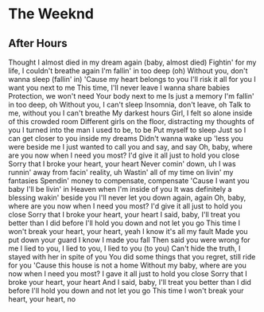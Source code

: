 # The Weeknd
## After Hours
Thought I almost died in my dream again (baby, almost died)
Fightin' for my life, I couldn't breathe again
I'm fallin' in too deep (oh)
Without you, don't wanna sleep (fallin' in)
'Cause my heart belongs to you
I'll risk it all for you
I want you next to me
This time, I'll never leave
I wanna share babies
Protection, we won't need
Your body next to me
Is just a memory
I'm fallin' in too deep, oh
Without you, I can't sleep
Insomnia, don't leave, oh
Talk to me, without you I can't breathe
My darkest hours
Girl, I felt so alone inside of this crowded room
Different girls on the floor, distracting my thoughts of you
I turned into the man I used to be, to be
Put myself to sleep
Just so I can get closer to you inside my dreams
Didn't wanna wake up 'less you were beside me
I just wanted to call you and say, and say
Oh, baby, where are you now when I need you most?
I'd give it all just to hold you close
Sorry that I broke your heart, your heart
Never comin' down, uh
I was runnin' away from facin' reality, uh
Wastin' all of my time on livin' my fantasies
Spendin' money to compensate, compensate
'Cause I want you baby
I'll be livin' in Heaven when I'm inside of you
It was definitely a blessing wakin' beside you
I'll never let you down again, again
Oh, baby, where are you now when I need you most?
I'd give it all just to hold you close
Sorry that I broke your heart, your heart
I said, baby, I'll treat you better than I did before
I'll hold you down and not let you go
This time I won't break your heart, your heart, yeah
I know it's all my fault
Made you put down your guard
I know I made you fall
Then said you were wrong for me
I lied to you, I lied to you, I lied to you (to you)
Can't hide the truth, I stayed with her in spite of you
You did some things that you regret, still ride for you
'Cause this house is not a home
Without my baby, where are you now when I need you most?
I gave it all just to hold you close
Sorry that I broke your heart, your heart
And I said, baby, I'll treat you better than I did before
I'll hold you down and not let you go
This time I won't break your heart, your heart, no


